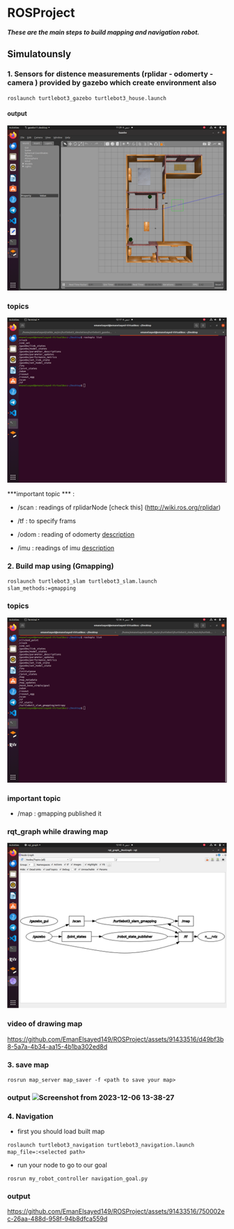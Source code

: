 # ROSProject
***These are the main steps to build mapping and navigation robot.***

## Simulatounsly
### 1. Sensors for distence measurements (rplidar - odomerty - camera ) provided by gazebo which create environment also
```
roslaunch turtlebot3_gazebo turtlebot3_house.launch
``` 
#### output 

![Alt text](image.png)
### topics
 ![Alt text](image-1.png)
 
***important topic *** : 
- /scan : readings of rplidarNode [check this] (http://wiki.ros.org/rplidar)

- /tf : to specify frams 
- /odom : reading of odomerty [description](http://docs.ros.org/en/noetic/api/nav_msgs/html/msg/Odometry.html)
- /imu : readings of imu [description](http://docs.ros.org/en/noetic/api/sensor_msgs/html/msg/Imu.html)
### 2. Build map using (Gmapping)
```
roslaunch turtlebot3_slam turtlebot3_slam.launch slam_methods:=gmapping 
```
### topics 

![Alt text](<Screenshot from 2023-12-06 12-36-14.png>)
### important topic 
- /map : gmapping published it 
### rqt_graph while drawing map 
![Alt text](<Screenshot from 2023-12-06 12-43-14.png>)

### video of drawing map 

https://github.com/EmanElsayed149/ROSProject/assets/91433516/d49bf3b8-5a7a-4b34-aa15-4b1ba302ed8d



### 3. save map 
```
rosrun map_server map_saver -f <path to save your map>
```
### output ![Screenshot from 2023-12-06 13-38-27](https://github.com/EmanElsayed149/ROSProject/assets/91433516/ba1b49e6-4a29-421d-add1-36da7a04f75a)

### 4. Navigation 
- first you should load built map
```
roslaunch turtlebot3_navigation turtlebot3_navigation.launch map_file=:<selected path>
```
- run your node to go to our goal
```
rosrun my_robot_controller navigation_goal.py
```
### output 


https://github.com/EmanElsayed149/ROSProject/assets/91433516/750002ec-26aa-488d-958f-94b8dfca559d


